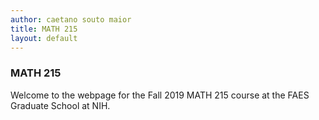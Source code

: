 ```yaml
---
author: caetano souto maior
title: MATH 215
layout: default
---
```


### MATH 215

Welcome to the webpage for the Fall 2019 MATH 215 course at the FAES Graduate School at NIH.
